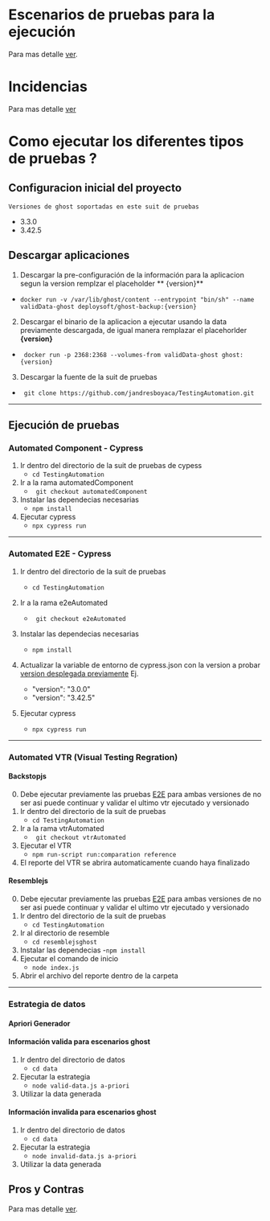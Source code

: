 # Escenarios de pruebas para la ejecución

Para mas detalle [ver](https://github.com/jandresboyaca/TestingAutomation/wiki/Escenarios).

# Incidencias

Para mas detalle [ver](https://github.com/jandresboyaca/TestingAutomation/issues)

# Como ejecutar los diferentes tipos de pruebas ?

## Configuracion inicial del proyecto

`Versiones de ghost soportadas en este suit de pruebas`

* 3.3.0
* 3.42.5

## Descargar aplicaciones

1. Descargar la pre-configuración de la información para la aplicacion segun la version remplzar el placeholder **
   {version}**
- `` docker run -v /var/lib/ghost/content --entrypoint "bin/sh" --name validData-ghost deploysoft/ghost-backup:{version} ``
2. Descargar el binario de la aplicacion a ejecutar usando la data previamente descargada, de igual manera remplazar el
   placehorlder **{version}**
- `` docker run -p 2368:2368 --volumes-from validData-ghost ghost:{version}``

3. Descargar la fuente de la suit de pruebas
- `` git clone https://github.com/jandresboyaca/TestingAutomation.git``

___

## Ejecución de pruebas

### Automated Component - Cypress 

1. Ir dentro del directorio de la suit de pruebas de cypess
   - `` cd TestingAutomation ``
2. Ir a la rama automatedComponent
   - `` git checkout automatedComponent``
3. Instalar las dependecias necesarias
   - `` npm install ``
4. Ejecutar cypress
   - ``npx cypress run ``
 ___

### Automated E2E  - Cypress

1. Ir dentro del directorio de la suit de pruebas 
   - `` cd TestingAutomation ``
2. Ir a la rama e2eAutomated
   - `` git checkout e2eAutomated``
3. Instalar las dependecias necesarias
   - `` npm install ``
4. Actualizar la variable de entorno de cypress.json con la version a probar [version desplegada previamente](#descargar-aplicaciones) Ej.
   - "version": "3.0.0"
   - "version": "3.42.5"
  
5. Ejecutar cypress
   - ``npx cypress run ``

___

### Automated VTR (Visual Testing Regration)

#### Backstopjs

0. Debe ejecutar previamente  las pruebas [E2E](#automated-e2e----cypress) para ambas versiones de no ser asi puede continuar y validar el ultimo vtr ejecutado y versionado
1. Ir dentro del directorio de la suit de pruebas 
   - `` cd TestingAutomation ``
2. Ir a la rama vtrAutomated
   - `` git checkout vtrAutomated``
3. Ejecutar el VTR
   - ``npm run-script run:comparation reference``
4. El reporte del VTR se abrira automaticamente cuando haya finalizado

#### Resemblejs

0. Debe ejecutar previamente  las pruebas [E2E](#automated-e2e----cypress) para ambas versiones de no ser asi puede continuar y validar el ultimo vtr ejecutado y versionado
1. Ir dentro del directorio de la suit de pruebas 
   - `` cd TestingAutomation ``
2. Ir al directorio de resemble
   - ``cd resemblejsghost`` 
3. Instalar las dependecias
   -`` npm install ``
4. Ejecutar el comando de inicio
   - ``node index.js``
6. Abrir el archivo del reporte dentro de la carpeta


____
### Estrategia de datos

#### Apriori Generador

#### Información valida para escenarios ghost
1. Ir dentro del directorio de datos
   - ``cd data``
2. Ejecutar la estrategia
   - ``node valid-data.js a-priori``
3. Utilizar la data generada

#### Información invalida para escenarios ghost
1. Ir dentro del directorio de datos
   - ``cd data``
2. Ejecutar la estrategia
   - ``node invalid-data.js a-priori``
3. Utilizar la data generada


## Pros y Contras

Para mas detalle [ver](https://github.com/jandresboyaca/TestingAutomation/wiki/Pro-Contra).


